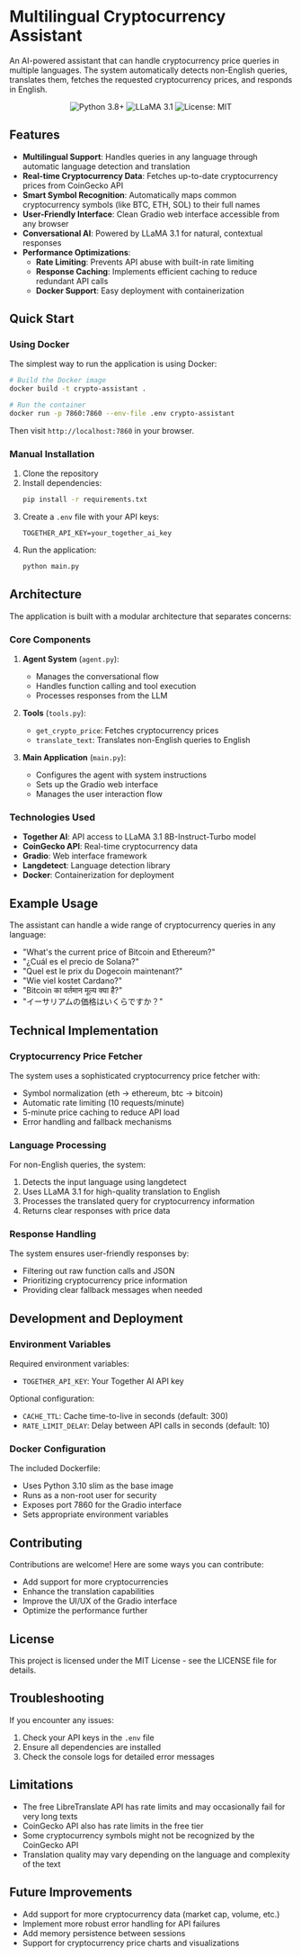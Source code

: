 # Multilingual Cryptocurrency Assistant

An AI-powered assistant that can handle cryptocurrency price queries in multiple languages. The system automatically detects non-English queries, translates them, fetches the requested cryptocurrency prices, and responds in English.

<div align="center">
  <img src="https://img.shields.io/badge/Python-3.8+-blue.svg" alt="Python 3.8+">
  <img src="https://img.shields.io/badge/LLaMA-3.1-orange.svg" alt="LLaMA 3.1">
  <img src="https://img.shields.io/badge/License-MIT-green.svg" alt="License: MIT">
</div>

## Features

- **Multilingual Support**: Handles queries in any language through automatic language detection and translation
- **Real-time Cryptocurrency Data**: Fetches up-to-date cryptocurrency prices from CoinGecko API
- **Smart Symbol Recognition**: Automatically maps common cryptocurrency symbols (like BTC, ETH, SOL) to their full names
- **User-Friendly Interface**: Clean Gradio web interface accessible from any browser
- **Conversational AI**: Powered by LLaMA 3.1 for natural, contextual responses
- **Performance Optimizations**:
  - **Rate Limiting**: Prevents API abuse with built-in rate limiting
  - **Response Caching**: Implements efficient caching to reduce redundant API calls
  - **Docker Support**: Easy deployment with containerization

## Quick Start

### Using Docker

The simplest way to run the application is using Docker:

```bash
# Build the Docker image
docker build -t crypto-assistant .

# Run the container
docker run -p 7860:7860 --env-file .env crypto-assistant
```

Then visit `http://localhost:7860` in your browser.

### Manual Installation

1. Clone the repository
2. Install dependencies:
   ```bash
   pip install -r requirements.txt
   ```
3. Create a `.env` file with your API keys:
   ```
   TOGETHER_API_KEY=your_together_ai_key
   ```
4. Run the application:
   ```bash
   python main.py
   ```

## Architecture

The application is built with a modular architecture that separates concerns:

### Core Components

1. **Agent System** (`agent.py`): 
   - Manages the conversational flow
   - Handles function calling and tool execution
   - Processes responses from the LLM

2. **Tools** (`tools.py`):
   - `get_crypto_price`: Fetches cryptocurrency prices
   - `translate_text`: Translates non-English queries to English

3. **Main Application** (`main.py`):
   - Configures the agent with system instructions
   - Sets up the Gradio web interface
   - Manages the user interaction flow

### Technologies Used

- **Together AI**: API access to LLaMA 3.1 8B-Instruct-Turbo model
- **CoinGecko API**: Real-time cryptocurrency data
- **Gradio**: Web interface framework
- **Langdetect**: Language detection library
- **Docker**: Containerization for deployment

## Example Usage

The assistant can handle a wide range of cryptocurrency queries in any language:

- "What's the current price of Bitcoin and Ethereum?"
- "¿Cuál es el precio de Solana?"
- "Quel est le prix du Dogecoin maintenant?"
- "Wie viel kostet Cardano?"
- "Bitcoin का वर्तमान मूल्य क्या है?"
- "イーサリアムの価格はいくらですか？"

## Technical Implementation

### Cryptocurrency Price Fetcher

The system uses a sophisticated cryptocurrency price fetcher with:

- Symbol normalization (eth → ethereum, btc → bitcoin)
- Automatic rate limiting (10 requests/minute)
- 5-minute price caching to reduce API load
- Error handling and fallback mechanisms

### Language Processing

For non-English queries, the system:

1. Detects the input language using langdetect
2. Uses LLaMA 3.1 for high-quality translation to English
3. Processes the translated query for cryptocurrency information
4. Returns clear responses with price data

### Response Handling

The system ensures user-friendly responses by:

- Filtering out raw function calls and JSON
- Prioritizing cryptocurrency price information
- Providing clear fallback messages when needed

## Development and Deployment

### Environment Variables

Required environment variables:
- `TOGETHER_API_KEY`: Your Together AI API key

Optional configuration:
- `CACHE_TTL`: Cache time-to-live in seconds (default: 300)
- `RATE_LIMIT_DELAY`: Delay between API calls in seconds (default: 10)

### Docker Configuration

The included Dockerfile:
- Uses Python 3.10 slim as the base image
- Runs as a non-root user for security
- Exposes port 7860 for the Gradio interface
- Sets appropriate environment variables

## Contributing

Contributions are welcome! Here are some ways you can contribute:

- Add support for more cryptocurrencies
- Enhance the translation capabilities
- Improve the UI/UX of the Gradio interface
- Optimize the performance further

## License

This project is licensed under the MIT License - see the LICENSE file for details.

## Troubleshooting

If you encounter any issues:

1. Check your API keys in the `.env` file
2. Ensure all dependencies are installed
3. Check the console logs for detailed error messages

## Limitations

- The free LibreTranslate API has rate limits and may occasionally fail for very long texts
- CoinGecko API also has rate limits in the free tier
- Some cryptocurrency symbols might not be recognized by the CoinGecko API
- Translation quality may vary depending on the language and complexity of the text

## Future Improvements

- Add support for more cryptocurrency data (market cap, volume, etc.)
- Implement more robust error handling for API failures
- Add memory persistence between sessions
- Support for cryptocurrency price charts and visualizations

